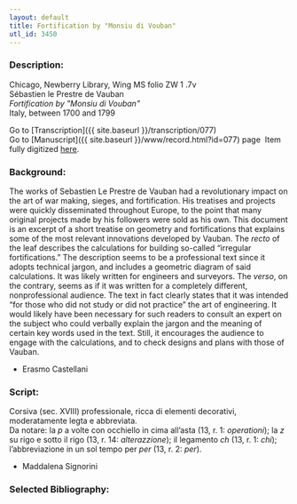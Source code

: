 ```yaml
---
layout: default
title: Fortification by "Monsiu di Vouban"
utl_id: 3450
---
```


###  Description:

Chicago, Newberry Library, Wing MS folio ZW 1 .7v<br>
Sébastien le Prestre de Vauban<br>
_Fortification by "Monsiu di Vouban"_<br>
Italy, between 1700 and 1799

Go to [Transcription]({{ site.baseurl }}/transcription/077)<br>
Go to [Manuscript]({{ site.baseurl }}/www/record.html?id=077) page 
Item fully digitized [here](https://collections.newberry.org/asset-management/2KXJ8Z2U22II).

###  Background:

The works of Sebastien Le Prestre de Vauban had a revolutionary impact on the art of war making, sieges, and fortification. His treatises and projects were quickly disseminated throughout Europe, to the point that many original projects made by his followers were sold as his own. This document is an excerpt of a short treatise on geometry and fortifications that explains some of the most relevant innovations developed by Vauban. The <i>recto</i> of the leaf describes the calculations for building so-called “irregular fortifications.” The description seems to be a professional text since it adopts technical jargon, and includes a geometric diagram of said calculations. It was likely written for engineers and surveyors. The <i>verso</i>, on the contrary, seems as if it was written for a completely different, nonprofessional audience. The text in fact clearly states that it was intended “for those who did not study or did not practice” the art of engineering. It would likely have been necessary for such readers to consult an expert on the subject who could verbally explain the jargon and the meaning of certain key words used in the text. Still, it encourages the audience to engage with the calculations, and to check designs and plans with those of Vauban.
-  Erasmo Castellani

###  Script:

Corsiva (sec. XVIII) professionale, ricca di elementi decorativi, moderatamente legta e abbreviata.<br>
Da notare: la _p_ a volte con occhiello in cima all’asta (13, r. 1: _operationi_); la _z_ su rigo e sotto il rigo (13, r. 14: _alterazzione_); il legamento _ch_ (13, r. 1: _chi_); l’abbreviazione in un sol tempo per _per_ (13, r. 2: _per_).<br>
- Maddalena Signorini

###  Selected Bibliography:



